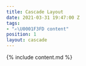 ```yaml
---
title: Cascade Layout
date: 2021-03-31 19:47:00 Z
tags:
- "✍\U0001F3FD content"
position: 1
layout: cascade
---
```


{% include content.md %}